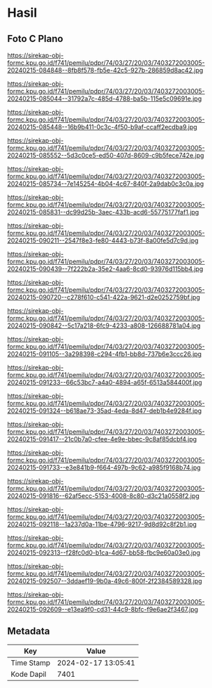# Hasil

## Foto C Plano

https://sirekap-obj-formc.kpu.go.id/f741/pemilu/pdpr/74/03/27/20/03/7403272003005-20240215-084848--8fb8f578-fb5e-42c5-927b-286859d8ac42.jpg

https://sirekap-obj-formc.kpu.go.id/f741/pemilu/pdpr/74/03/27/20/03/7403272003005-20240215-085044--31792a7c-485d-4788-ba5b-115e5c09691e.jpg

https://sirekap-obj-formc.kpu.go.id/f741/pemilu/pdpr/74/03/27/20/03/7403272003005-20240215-085448--16b9b411-0c3c-4f50-b9af-ccaff2ecdba9.jpg

https://sirekap-obj-formc.kpu.go.id/f741/pemilu/pdpr/74/03/27/20/03/7403272003005-20240215-085552--5d3c0ce5-ed50-407d-8609-c9b5fece742e.jpg

https://sirekap-obj-formc.kpu.go.id/f741/pemilu/pdpr/74/03/27/20/03/7403272003005-20240215-085734--7e145254-4b04-4c67-840f-2a9dab0c3c0a.jpg

https://sirekap-obj-formc.kpu.go.id/f741/pemilu/pdpr/74/03/27/20/03/7403272003005-20240215-085831--dc99d25b-3aec-433b-acd6-55775177faf1.jpg

https://sirekap-obj-formc.kpu.go.id/f741/pemilu/pdpr/74/03/27/20/03/7403272003005-20240215-090211--2547f8e3-fe80-4443-b73f-8a00fe5d7c9d.jpg

https://sirekap-obj-formc.kpu.go.id/f741/pemilu/pdpr/74/03/27/20/03/7403272003005-20240215-090439--7f222b2a-35e2-4aa6-8cd0-93976d115bb4.jpg

https://sirekap-obj-formc.kpu.go.id/f741/pemilu/pdpr/74/03/27/20/03/7403272003005-20240215-090720--c278f610-c541-422a-9621-d2e0252759bf.jpg

https://sirekap-obj-formc.kpu.go.id/f741/pemilu/pdpr/74/03/27/20/03/7403272003005-20240215-090842--5c17a218-6fc9-4233-a808-126688781a04.jpg

https://sirekap-obj-formc.kpu.go.id/f741/pemilu/pdpr/74/03/27/20/03/7403272003005-20240215-091105--3a298398-c294-4fb1-bb8d-737b6e3ccc26.jpg

https://sirekap-obj-formc.kpu.go.id/f741/pemilu/pdpr/74/03/27/20/03/7403272003005-20240215-091233--66c53bc7-a4a0-4894-a65f-6513a584400f.jpg

https://sirekap-obj-formc.kpu.go.id/f741/pemilu/pdpr/74/03/27/20/03/7403272003005-20240215-091324--b618ae73-35ad-4eda-8d47-deb1b4e9284f.jpg

https://sirekap-obj-formc.kpu.go.id/f741/pemilu/pdpr/74/03/27/20/03/7403272003005-20240215-091417--21c0b7a0-cfee-4e9e-bbec-9c8af85dcbf4.jpg

https://sirekap-obj-formc.kpu.go.id/f741/pemilu/pdpr/74/03/27/20/03/7403272003005-20240215-091733--e3e841b9-f664-497b-9c62-a985f9168b74.jpg

https://sirekap-obj-formc.kpu.go.id/f741/pemilu/pdpr/74/03/27/20/03/7403272003005-20240215-091816--62af5ecc-5153-4008-8c80-d3c21a0558f2.jpg

https://sirekap-obj-formc.kpu.go.id/f741/pemilu/pdpr/74/03/27/20/03/7403272003005-20240215-092118--1a237d0a-11be-4796-9217-9d8d92c8f2b1.jpg

https://sirekap-obj-formc.kpu.go.id/f741/pemilu/pdpr/74/03/27/20/03/7403272003005-20240215-092313--f28fc0d0-b1ca-4d67-bb58-fbc9e60a03e0.jpg

https://sirekap-obj-formc.kpu.go.id/f741/pemilu/pdpr/74/03/27/20/03/7403272003005-20240215-092507--3ddaef19-9b0a-49c6-800f-2f2384589328.jpg

https://sirekap-obj-formc.kpu.go.id/f741/pemilu/pdpr/74/03/27/20/03/7403272003005-20240215-092609--e13ea9f0-cd31-44c9-8bfc-f9e6ae2f3467.jpg


## Metadata

| Key        | Value               |
| ---------- | ------------------- |
| Time Stamp | 2024-02-17 13:05:41 |
| Kode Dapil | 7401                |



